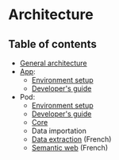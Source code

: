# Architecture

## Table of contents

- [General architecture](./general_architecture.md)
- [App](./app/index.md):
  * [Environment setup](./app/setup.md)
  * [Developer's guide](./app/developer_guide.md)
- Pod:
  * [Environment setup](./core/setup.md)
  * [Developer's guide](./core/developer_guide.md)
  * [Core](./core/index.md)
  * Data importation
  * [Data extraction](./extraction/index_fr.md) (French)
  * [Semantic web](./rdf/index_fr.md) (French)